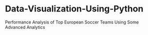 # Data-Visualization-Using-Python
Performance Analysis of Top European Soccer Teams Using Some Advanced Analytics

